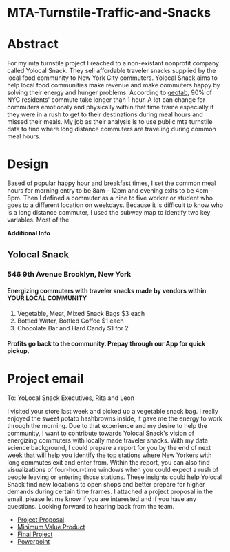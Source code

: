 # MTA-Turnstile-Traffic-and-Snacks

# Abstract

For my mta turnstile project I reached to a non-existant nonprofit company called Yolocal Snack. They sell affordable traveler snacks supplied by the local food community to New York City commuters. Yolocal Snack aims to help local food communities make revenue and make commuters happy by solving their energy and hunger problems. According to [geotab](https://www.geotab.com/time-to-commute/), 90% of NYC residents' commute take longer than 1 hour. A lot can change for commuters emotionaly and physically within that time frame especially if they were in a rush to get to their destinations during meal hours and missed their meals. My job as their analysis is to use public mta turnstile data to find where long distance commuters are traveling during common meal hours.

# Design 

Based of popular happy hour and breakfast times, I set the common meal hours for morning entry to be 8am - 12pm and evening exits to be 4pm - 8pm. Then I defined a commuter as a nine to five worker or student who goes to a different location on weekdays. Because it is difficult to know who is a long distance commuter, I used the subway map to identify two key variables. Most of the 













**Additional Info**
## Yolocal Snack
### 546 9th Avenue Brooklyn, New York
#### Energizing commuters with traveler snacks made by vendors within YOUR LOCAL COMMUNITY
1. Vegetable, Meat, Mixed Snack Bags $3 each
2. Bottled Water, Bottled Coffee $1 each
3. Chocolate Bar and Hard Candy $1 for 2 
#### Profits go back to the community. Prepay through our App for quick pickup. 

# Project email

To: YoLocal Snack Executives, Rita and Leon

I visited your store last week and picked up a vegetable snack bag. I really enjoyed the sweet potato hashbrowns inside, it gave me the energy to work through the morning. Due to that experience and my desire to help the community, I want to contribute towards Yolocal Snack's vision of energizing commuters with locally made traveler snacks. With my data science background, I could prepare a report for you by the end of next week that will help you identify the top stations where New Yorkers with long commutes exit and enter from. Within the report, you can also find visualizations of four-hour-time windows when you could expect a rush of people leaving or entering those stations. These insights could help Yolocal Snack find new locations to open shops and better prepare for higher demands during certain time frames. I attached a project proposal in the email, please let me know if you are interested and if you have any questions. Looking forward to hearing back from the team. 

- [Project Proposal](https://github.com/Dong-Zhen/MTA-Turnstile-Traffic-and-Snacks/blob/main/Project%20Proposal)
- [Minimum Value Product](https://github.com/Dong-Zhen/MTA-Turnstile-Traffic-and-Snacks/blob/main/Minimum%20Viable%20Project.ipynb)
- [Final Project](https://github.com/Dong-Zhen/MTA-Turnstile-Traffic-and-Snacks/blob/main/Final%20Project.ipynb)
- [Powerpoint](https://docs.google.com/presentation/d/1uCbHEH0aWIi07sBKRHpBZZahULftGJly6JFWm-jPKRU/edit?ts=608b18ca#slide=id.gd1484a9085_0_2384)
